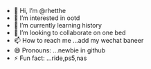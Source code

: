 - 👋 Hi, I’m @rhetthe
- 👀 I’m interested in ootd
- 🌱 I’m currently learning  history
- 💞️ I’m looking to collaborate on one bed
- 📫 How to reach me ...add my wechat baneer 
- 😄 Pronouns: ...newbie in github
- ⚡ Fun fact: ...ride,ps5,nas

<!---
rhetthe/rhetthe is a ✨ special ✨ repository because its `README.md` (this file) appears on your GitHub profile.
You can click the Preview link to take a look at your changes.
--->
